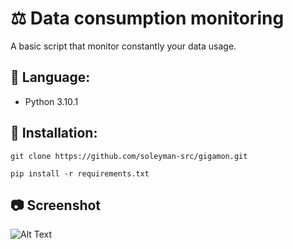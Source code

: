 # ⚖️ Data consumption monitoring
A basic script that monitor constantly your data usage.

## 📃 Language:
* Python 3.10.1

## 💾 Installation:
```
git clone https://github.com/soleyman-src/gigamon.git
```
```
pip install -r requirements.txt
```

## 📷 Screenshot
![Alt Text](https://ablatival-lever.000webhostapp.com/GigaMon-Gif.gif)
